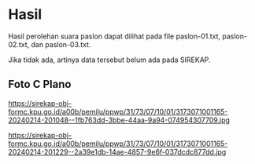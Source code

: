 # Hasil

Hasil perolehan suara paslon dapat dilihat pada file paslon-01.txt, paslon-02.txt, dan paslon-03.txt.

Jika tidak ada, artinya data tersebut belum ada pada SIREKAP.

## Foto C Plano

https://sirekap-obj-formc.kpu.go.id/a00b/pemilu/ppwp/31/73/07/10/01/3173071001165-20240214-201048--1fb763dd-3bbe-44aa-9a94-074954307709.jpg

https://sirekap-obj-formc.kpu.go.id/a00b/pemilu/ppwp/31/73/07/10/01/3173071001165-20240214-201229--2a39e1db-14ae-4857-9e6f-037dcdc877dd.jpg
